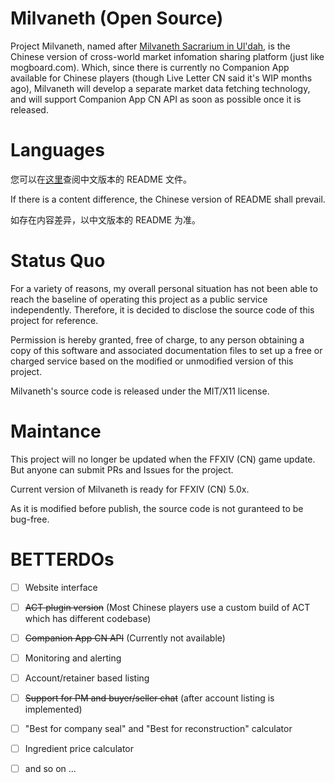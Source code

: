 # Milvaneth (Open Source)

Project Milvaneth, named after [Milvaneth Sacrarium in Ul'dah](https://ffxiv.gamerescape.com/wiki/Milvaneth_Sacrarium), is the Chinese version of cross-world market infomation sharing platform (just like mogboard.com). Which, since there is currently no Companion App available for Chinese players (though Live Letter CN said it's WIP months ago), Milvaneth will develop a separate market data fetching technology, and will support Companion App CN API as soon as possible once it is released.

# Languages

您可以在[这里](https://github.com/menphina/Milvaneth/blob/master/README-zh-cn.md)查阅中文版本的 README 文件。

If there is a content difference, the Chinese version of README shall prevail.

如存在内容差异，以中文版本的 README 为准。

# Status Quo

For a variety of reasons, my overall personal situation has not been able to reach the baseline of operating this project as a public service independently. Therefore, it is decided to disclose the source code of this project for reference.

Permission is hereby granted, free of charge, to any person obtaining a copy of this software and associated documentation files to set up a free or charged service based on the modified or unmodified version of this project.

Milvaneth's source code is released under the MIT/X11 license.

# Maintance

This project will no longer be updated when the FFXIV (CN) game update. But anyone can submit PRs and Issues for the project.

Current version of Milvaneth is ready for FFXIV (CN) 5.0x.

As it is modified before publish, the source code is not guranteed to be bug-free.

# BETTERDOs

- [ ] Website interface

- [ ] ~~ACT plugin version~~ (Most Chinese players use a custom build of ACT which has different codebase)

- [ ] ~~Companion App CN API~~ (Currently not available)

- [ ] Monitoring and alerting

- [ ] Account/retainer based listing

- [ ] ~~Support for PM and buyer/seller chat~~ (after account listing is implemented)

- [ ] "Best for company seal" and "Best for reconstruction" calculator

- [ ] Ingredient price calculator

- [ ] and so on ...
